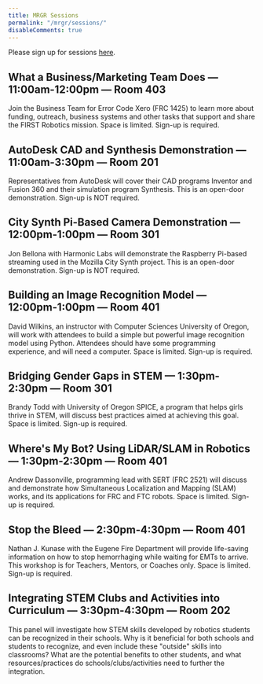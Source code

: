 ```yaml
---
title: MRGR Sessions
permalink: "/mrgr/sessions/"
disableComments: true
---
```


Please sign up for sessions [here](https://docs.google.com/forms/d/e/1FAIpQLSdrrldZryMOZuqey4mv4v4UKFIQmpr-YTTc4n8tYuy5xV35SA/viewform).

## What a Business/Marketing Team Does — 11:00am-12:00pm — Room 403
Join the Business Team for Error Code Xero (FRC 1425) to learn more about funding, outreach, business systems and other tasks that support and share the FIRST Robotics mission. Space is limited. Sign-up is required.

## AutoDesk CAD and Synthesis Demonstration — 11:00am-3:30pm — Room 201
Representatives from AutoDesk will cover their CAD programs Inventor and Fusion 360 and their simulation program Synthesis. This is an open-door demonstration. Sign-up is NOT required.

## City Synth Pi-Based Camera Demonstration — 12:00pm-1:00pm — Room 301
Jon Bellona with Harmonic Labs will demonstrate the Raspberry Pi-based streaming used in the Mozilla City Synth project. This is an open-door demonstration. Sign-up is NOT required.

## Building an Image Recognition Model — 12:00pm-1:00pm — Room 401
David Wilkins, an instructor with Computer Sciences University of Oregon, will work with attendees to build a simple but powerful image recognition model using Python. Attendees should have some programming experience, and will need a computer. Space is limited. Sign-up is required.</h3>

## Bridging Gender Gaps in STEM — 1:30pm-2:30pm — Room 301
Brandy Todd with University of Oregon SPICE, a program that helps girls thrive in STEM, will discuss best practices aimed at achieving this goal. Space is limited. Sign-up is required.

## Where's My Bot? Using LiDAR/SLAM in Robotics — 1:30pm-2:30pm — Room 401
Andrew Dassonville, programming lead with SERT (FRC 2521) will discuss and demonstrate how Simultaneous Localization and Mapping (SLAM) works, and its applications for FRC and FTC robots. Space is limited. Sign-up is required.

## Stop the Bleed — 2:30pm-4:30pm — Room 401
Nathan J. Kunase with the Eugene Fire Department will provide life-saving information on how to stop hemorrhaging while waiting for EMTs to arrive. This workshop is for Teachers, Mentors, or Coaches only. Space is limited. Sign-up is required.

## Integrating STEM Clubs and Activities into Curriculum — 3:30pm-4:30pm — Room 202
This panel will investigate how STEM skills developed by robotics students can be recognized in their schools. Why is it beneficial for both schools and students to recognize, and even include these "outside" skills into classrooms? What are the potential benefits to other students, and what resources/practices do schools/clubs/activities need to further the integration.
